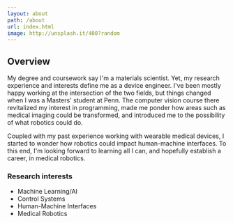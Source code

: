 ```yaml
---
layout: about
path: /about
url: index.html
image: http://unsplash.it/400?random
---
```


## Overview
My degree and coursework say I'm a materials scientist. Yet, my research experience and interests define me as a device engineer. I've been mostly happy working at the intersection of the two fields, but things changed when I was a Masters' student at Penn. The computer vision course there revitalized my interest in programming, made me ponder how areas such as medical imaging could be transformed, and introduced me to the possibility of what robotics could do.

Coupled with my past experience working with wearable medical devices, I started to wonder how robotics could impact human-machine interfaces. To this end, I'm looking forward to learning all I can, and hopefully establish a career, in medical robotics.

### Research interests
* Machine Learning/AI
* Control Systems
* Human-Machine Interfaces
* Medical Robotics
